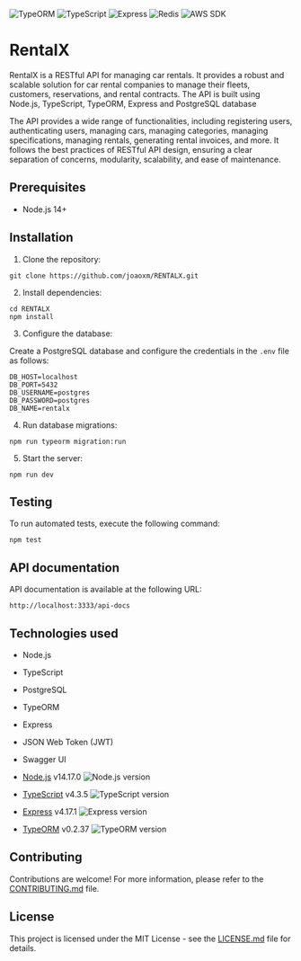 ![TypeORM](https://img.shields.io/badge/TypeORM-v0.3.11-green)
![TypeScript](https://img.shields.io/badge/TypeScript-v4.9.4-blue)
![Express](https://img.shields.io/badge/Express-v4.18.2-orange)
![Redis](https://img.shields.io/badge/Redis-v4.6.5-red)
![AWS SDK](https://img.shields.io/badge/AWS%20SDK-v3.294.0-yellow)


# RentalX

RentalX is a RESTful API for managing car rentals. It provides a robust and scalable solution for car rental companies to manage their fleets, customers, reservations, and rental contracts. The API is built using Node.js, TypeScript, TypeORM, Express and PostgreSQL database

The API provides a wide range of functionalities, including registering users, authenticating users, managing cars, managing categories, managing specifications, managing rentals, generating rental invoices, and more. It follows the best practices of RESTful API design, ensuring a clear separation of concerns, modularity, scalability, and ease of maintenance.

## Prerequisites

- Node.js 14+

## Installation

1. Clone the repository:

```
git clone https://github.com/joaoxm/RENTALX.git
```
2. Install dependencies:

```
cd RENTALX
npm install
```


3. Configure the database:

Create a PostgreSQL database and configure the credentials in the `.env` file as follows:

```
DB_HOST=localhost
DB_PORT=5432
DB_USERNAME=postgres
DB_PASSWORD=postgres
DB_NAME=rentalx
```

4. Run database migrations:

```
npm run typeorm migration:run
```

5. Start the server:

```
npm run dev
```

## Testing

To run automated tests, execute the following command:

```
npm test
```
## API documentation

API documentation is available at the following URL:

```
http://localhost:3333/api-docs
```



## Technologies used

- Node.js
- TypeScript
- PostgreSQL
- TypeORM
- Express
- JSON Web Token (JWT)
- Swagger UI

- [Node.js](https://nodejs.org/) v14.17.0 ![Node.js version](https://img.shields.io/badge/node-v14.17.0-brightgreen)
- [TypeScript](https://www.typescriptlang.org/) v4.3.5 ![TypeScript version](https://img.shields.io/badge/typescript-v4.3.5-blue)
- [Express](https://expressjs.com/) v4.17.1 ![Express version](https://img.shields.io/badge/express-v4.17.1-blue)
- [TypeORM](https://typeorm.io/) v0.2.37 ![TypeORM version](https://img.shields.io/badge/typeorm-v0.2.37-blue)

## Contributing

Contributions are welcome! For more information, please refer to the [CONTRIBUTING.md](CONTRIBUTING.md) file.

## License

This project is licensed under the MIT License - see the [LICENSE.md](LICENSE.md) file for details.



